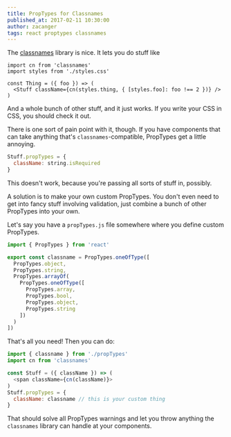 ```yaml
---
title: PropTypes for Classnames
published_at: 2017-02-11 10:30:00
author: zacanger
tags: react proptypes classnames
---
```


The [classnames](https://npmjs.com/package/classnames) library is nice.
It lets you do stuff like

```javasript
import cn from 'classnames'
import styles from './styles.css'

const Thing = ({ foo }) => (
  <Stuff className={cn(styles.thing, { [styles.foo]: foo !== 2 })} />
)
```

And a whole bunch of other stuff, and it just works. If you write your CSS
in CSS, you should check it out.

There is one sort of pain point with it, though. If you have components that
can take anything that's `classnames`-compatible, PropTypes get a little annoying.

```javascript
Stuff.propTypes = {
  className: string.isRequired
}
```

This doesn't work, because you're passing all sorts of stuff in, possibly.

A solution is to make your own custom PropTypes. You don't even need to
get into fancy stuff involving validation, just combine a bunch of other
PropTypes into your own.

Let's say you have a `propTypes.js` file somewhere where you define custom
PropTypes.

```javascript
import { PropTypes } from 'react'

export const classname = PropTypes.oneOfType([
  PropTypes.object,
  PropTypes.string,
  PropTypes.arrayOf(
    PropTypes.oneOfType([
      PropTypes.array,
      PropTypes.bool,
      PropTypes.object,
      PropTypes.string
    ])
  )
])
```

That's all you need! Then you can do:

```javascript
import { classname } from './propTypes'
import cn from 'classnames'

const Stuff = ({ className }) => (
  <span className={cn(className)}>
)
Stuff.propTypes = {
  className: classname // this is your custom thing
}
```

That should solve all PropTypes warnings and let you throw anything the
`classnames` library can handle at your components.
